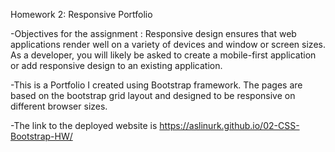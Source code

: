 Homework 2: Responsive Portfolio

-Objectives for the assignment : Responsive design ensures that web applications render well on a variety of devices and window or screen sizes. As a developer, you will likely be asked to create a mobile-first application or add responsive design to an existing application.

-This is a Portfolio I created using Bootstrap framework. The pages are based on the bootstrap grid layout and designed to be responsive on different browser sizes.

-The link to the deployed website is https://aslinurk.github.io/02-CSS-Bootstrap-HW/